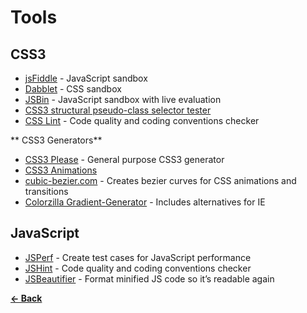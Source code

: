Tools
=====

CSS3
----

- [jsFiddle](http://jsfiddle.net/) - JavaScript sandbox
- [Dabblet](http://dabblet.com/) - CSS sandbox
- [JSBin](http://jsbin.com/#javascript,html) - JavaScript sandbox with live evaluation
- [CSS3 structural pseudo-class selector tester](http://lea.verou.me/demos/nth.html)
- [CSS Lint](http://csslint.net/) - Code quality and coding conventions checker


** CSS3 Generators**

- [CSS3 Please](http://css3please.com/) - General purpose CSS3 generator
- [CSS3 Animations](http://westciv.com/tools/animations/)
- [cubic-bezier.com](http://cubic-bezier.com/) - Creates bezier curves for CSS animations and transitions
- [Colorzilla Gradient-Generator](http://www.colorzilla.com/gradient-editor/) - Includes alternatives for IE



JavaScript
----------

- [JSPerf](http://jsperf.com/) - Create test cases for JavaScript performance
- [JSHint](http://www.jshint.com/) - Code quality and coding conventions checker
- [JSBeautifier](http://jsbeautifier.org/) - Format minified JS code so it’s readable again

**[← Back](https://github.com/SirPepe/HTML5Resources/blob/master/README.md)**